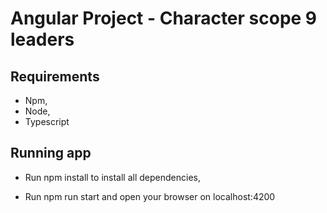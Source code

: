 # Angular Project - Character scope 9 leaders

## Requirements

* Npm,
* Node,
* Typescript

## Running app

* Run npm install to install all dependencies,

* Run npm run start and open your browser on localhost:4200
